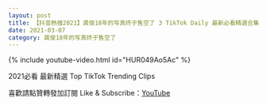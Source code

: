 ```yaml
---
layout: post
title: 【抖音熱搜2021】龚俊18年的写真终于售空了 3 TikTok Daily 最新必看精選合集2021 03 07
date: 2021-03-07
category: 龚俊18年的写真终于售空了
---
```


{% include youtube-video.html id="HUR049Ao5Ac" %}

2021必看 最新精選 Top TikTok Trending Clips

喜歡請點贊轉發加訂閱 Like & Subscribe：[YouTube](https://www.youtube.com/channel/UCAoR7VcanIPd04uEq_GIylA/videos)

